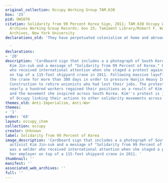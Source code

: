 ```yaml
---
original_collection: Occupy Working Group TAM.630
box: '25'
pid: OWS070
citation: Solidarity from 99 Percent Korea Sign, 2011; TAM.630 Occupy Wall Street
  Archives Working Group Records; box 25; Tamiment Library/Robert F. Wagner Labor
  Archives, New York University
declarations_old: 'They have perpetuated colonialism at home and abroad.

  '
declarations:
- '20'
description: 'Cardboard sign that includes a a photograph of South Korean labor activist
  Kim Jin-suk and a message of "Solidarity from 99 Percent of Korea." Kim was a welder
  who received international attention when she staged a protest against her employer
  on top of a 115-foot shipyard crane in 2011. Following massive layoffs, Kim occupied
  the crane for more than 300 days in order to pressure Hanjin Heavy Industries and
  Construction to rehire unionists who had lost their jobs. The protest worked and
  nearly a hundred workers regained their positions as a result of Kim''s protest
  and the movement she inspired across South Korea. Kim''s protest is just one example
  of Occupy linking their actions to other solidarity movements across the globe. '
themes_old: Anti-Imperialism, Anti-War
themes:
- '1'
order: '69'
layout: occupy_item
collection: occupy
creator: Unknown
label: Solidarity from 99 Percent of Korea
image_description: 'Cardboard sign that includes a a photograph of South Korean labor
  activist Kim Jin-suk and a message of "Solidarity from 99 Percent of Korea." Kim
  was a welder who received international attention when she staged a protest against
  her employer on top of a 115-foot shipyard crane in 2011. '
thumbnail: ''
manifest: ''
associated_web_archives: ''
full: ''
---
```

